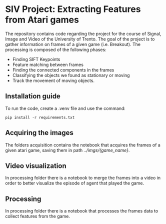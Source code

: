 # SIV Project: Extracting Features from Atari games
The repository contains code regarding the project for the course of Signal, Image and Video of the University of Trento.
The goal of the project is to gather information on frames of a given game (i.e. Breakout).
The processing is composed of the following phases:
- Finding SIFT Keypoints
- Feature matching between frames
- Finding the connected components in the frames
- Classifying the objects we found as stationary or moving
- Track the movement of moving objects.

## Installation guide
To run the code, create a .venv file and use the command:
```
pip install -r requirements.txt
```

## Acquiring the images
The folders acquisition contains the notebook that acquires the frames of a given atari game,
saving them in path *../imgs/{game_name}*.

## Video visualization
In processing folder there is a notebook to merge the frames into a video in order to better visualize the episode of agent that played the game.

## Processing
In processing folder there is a notebook that processes the frames data to collect features from the game.